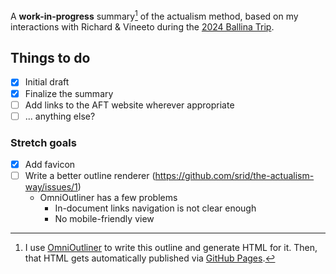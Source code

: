 A **work-in-progress** summary[^meta] of the actualism method, based on my interactions with Richard & Vineeto during the [2024 Ballina Trip](https://twitter.com/sridca/status/1774121800080703874).

[^meta]: I use [OmniOutliner](https://www.omnigroup.com/omnioutliner/) to write this outline and generate HTML for it. Then, that HTML gets automatically published via [GitHub Pages](https://pages.github.com/).

## Things to do

- [x] Initial draft
- [x] Finalize the summary
- [ ] Add links to the AFT website wherever appropriate
- [ ] ... anything else?

### Stretch goals

- [x] Add favicon
- [ ] Write a better outline renderer (https://github.com/srid/the-actualism-way/issues/1)
  - OmniOutliner has a few problems
    - In-document links navigation is not clear enough
    - No mobile-friendly view 
